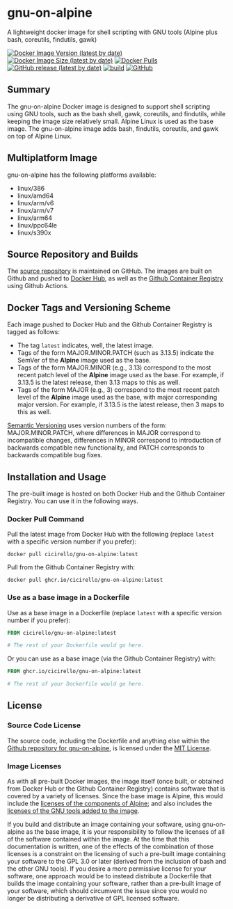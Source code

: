 # gnu-on-alpine
A lightweight docker image for shell scripting with GNU tools (Alpine plus bash, coreutils, findutils, gawk)

[![Docker Image Version (latest by date)](https://img.shields.io/docker/v/cicirello/gnu-on-alpine?label=Docker%20Hub&logo=docker)](https://hub.docker.com/r/cicirello/gnu-on-alpine)
[![Docker Image Size (latest by date)](https://img.shields.io/docker/image-size/cicirello/gnu-on-alpine?logo=docker)](https://hub.docker.com/r/cicirello/gnu-on-alpine)
[![Docker Pulls](https://img.shields.io/docker/pulls/cicirello/gnu-on-alpine?logo=docker)](https://hub.docker.com/r/cicirello/gnu-on-alpine)
[![GitHub release (latest by date)](https://img.shields.io/github/v/release/cicirello/gnu-on-alpine?logo=github)](https://github.com/cicirello/gnu-on-alpine/releases)
[![build](https://github.com/cicirello/gnu-on-alpine/workflows/build/badge.svg)](https://github.com/cicirello/gnu-on-alpine/actions?query=workflow%3Abuild)
[![GitHub](https://img.shields.io/github/license/cicirello/gnu-on-alpine)](https://github.com/cicirello/gnu-on-alpine/blob/master/LICENSE)

## Summary
The gnu-on-alpine Docker image is designed
to support shell scripting using GNU tools,
such as the bash shell, gawk, coreutils, and
findutils, while keeping the image size relatively 
small. Alpine Linux is used as the base 
image. The gnu-on-alpine image adds 
bash, findutils, coreutils, and gawk on top 
of Alpine Linux.

## Multiplatform Image

gnu-on-alpine has the following platforms available:
* linux/386
* linux/amd64
* linux/arm/v6
* linux/arm/v7
* linux/arm64
* linux/ppc64le
* linux/s390x

## Source Repository and Builds

The [source repository](https://github.com/cicirello/gnu-on-alpine) is maintained on GitHub.  The images are built on Github and pushed to [Docker Hub](https://hub.docker.com/r/cicirello/gnu-on-alpine), as well as the [Github Container Registry](https://github.com/cicirello?ecosystem=container&tab=packages) using Github Actions.


## Docker Tags and Versioning Scheme

Each image pushed to Docker Hub and the Github Container Registry is tagged as follows:
* The tag `latest` indicates, well, the latest image.
* Tags of the form MAJOR.MINOR.PATCH (such as 3.13.5) indicate the SemVer of 
  the __Alpine__ image used as the base.
* Tags of the form MAJOR.MINOR (e.g., 3.13) correspond to the most recent patch level of
  the __Alpine__ image used as the base. For example, if 3.13.5 is the latest
  release, then 3.13 maps to this as well.
* Tags of the form MAJOR (e.g., 3) correspond to the most recent patch level of
  the __Alpine__ image used as the base, with major corresponding major version. 
  For example, if 3.13.5 is the latest release, then 3 maps to this as well.

[Semantic Versioning](https://semver.org/) uses version numbers 
of the form: MAJOR.MINOR.PATCH, where differences in 
MAJOR correspond to incompatible changes, differences in MINOR 
correspond to introduction of backwards compatible new functionality, 
and PATCH corresponds to backwards compatible bug fixes.


## Installation and Usage

The pre-built image is hosted on both Docker Hub and the Github Container Registry. You can use it in the following ways.

### Docker Pull Command

Pull the latest image from Docker Hub with the following (replace `latest` with 
a specific version number if you prefer):

```
docker pull cicirello/gnu-on-alpine:latest
```

Pull from the Github Container Registry with:

```
docker pull ghcr.io/cicirello/gnu-on-alpine:latest
```


### Use as a base image in a Dockerfile

Use as a base image in a Dockerfile (replace `latest` with 
a specific version number if you prefer):

```Dockerfile
FROM cicirello/gnu-on-alpine:latest

# The rest of your Dockerfile would go here.
```

Or you can use as a base image (via the Github Container Registry) with:

```Dockerfile
FROM ghcr.io/cicirello/gnu-on-alpine:latest

# The rest of your Dockerfile would go here.
```

## License
### Source Code License
The source code, including the Dockerfile and anything
else within the [Github repository for gnu-on-alpine](https://github.com/cicirello/gnu-on-alpine), is licensed under the
[MIT License](https://github.com/cicirello/gnu-on-alpine/blob/master/LICENSE).

### Image Licenses
As with all pre-built Docker images, the image itself (once built, or obtained from
Docker Hub or the Github Container Registry) contains software that is covered by a
variety of licenses. Since the base image is Alpine, this would include
the [licenses of the components of Alpine](https://pkgs.alpinelinux.org/);
and also includes the [licenses of the GNU tools added to the image](https://www.gnu.org/licenses/gpl-3.0.en.html).  

If you build and distribute an image containing your software, 
using gnu-on-alpine as the base image, it
is your responsibility to follow the licenses of all of the
software contained within the image.  At the time that this documentation
is written, one of the effects of the combination of those licenses is
a constraint on the licensing of such a pre-built image containing 
your software to the GPL 3.0 or later (derived from the inclusion of bash 
and the other GNU tools).  If you desire a more permissive license
for your software, one approach would be to instead distribute a
Dockerfile that builds the image containing your software, 
rather than a pre-built image of your software, which should circumvent the
issue since you would no longer be distributing a derivative of 
GPL licensed software.

